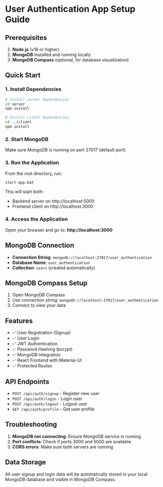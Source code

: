 # User Authentication App Setup Guide

## Prerequisites
1. **Node.js** (v16 or higher)
2. **MongoDB** installed and running locally
3. **MongoDB Compass** (optional, for database visualization)

## Quick Start

### 1. Install Dependencies
```bash
# Install server dependencies
cd server
npm install

# Install client dependencies
cd ../client
npm install
```

### 2. Start MongoDB
Make sure MongoDB is running on port 27017 (default port)

### 3. Run the Application
From the root directory, run:
```bash
start-app.bat
```

This will start both:
- Backend server on http://localhost:5000
- Frontend client on http://localhost:3000

### 4. Access the Application
Open your browser and go to: **http://localhost:3000**

## MongoDB Connection
- **Connection String**: `mongodb://localhost:27017/user_authentication`
- **Database Name**: `user_authentication`
- **Collection**: `users` (created automatically)

## MongoDB Compass Setup
1. Open MongoDB Compass
2. Use connection string: `mongodb://localhost:27017/user_authentication`
3. Connect to view your data

## Features
- ✅ User Registration (Signup)
- ✅ User Login
- ✅ JWT Authentication
- ✅ Password Hashing (bcrypt)
- ✅ MongoDB Integration
- ✅ React Frontend with Material-UI
- ✅ Protected Routes

## API Endpoints
- `POST /api/auth/signup` - Register new user
- `POST /api/auth/login` - Login user
- `POST /api/auth/logout` - Logout user
- `GET /api/auth/profile` - Get user profile

## Troubleshooting
1. **MongoDB not connecting**: Ensure MongoDB service is running
2. **Port conflicts**: Check if ports 3000 and 5000 are available
3. **CORS errors**: Make sure both servers are running

## Data Storage
All user signup and login data will be automatically stored in your local MongoDB database and visible in MongoDB Compass.
